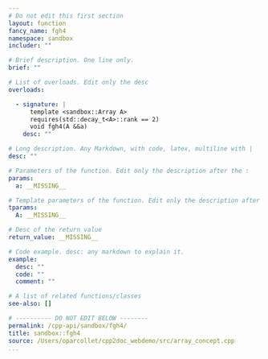 ```yaml
---
# Do not edit this first section
layout: function
fancy_name: fgh4
namespace: sandbox
includer: ""

# Brief description. One line only.
brief: ""

# List of overloads. Edit only the desc
overloads:

  - signature: |
      template <sandbox::Array A>
      requires(std::decay_t<A>::rank == 2)
      void fgh4(A &&a)
    desc: ""

# Long description. Any Markdown, with code, latex, multiline with |
desc: ""

# Parameters of the function. Edit only the description after the :
params:
  a: __MISSING__

# Template parameters of the function. Edit only the description after the :
tparams:
  A: __MISSING__

# Desc of the return value
return_value: __MISSING__

# Code example. desc: any markdown to explain it.
example:
  desc: ""
  code: ""
  comment: ""

# A list of related functions/classes
see-also: []

# ---------- DO NOT EDIT BELOW --------
permalink: /cpp-api/sandbox/fgh4/
title: sandbox::fgh4
source: /Users/oparcollet/cpp2doc_webdemo/src/array_concept.cpp
...
```


